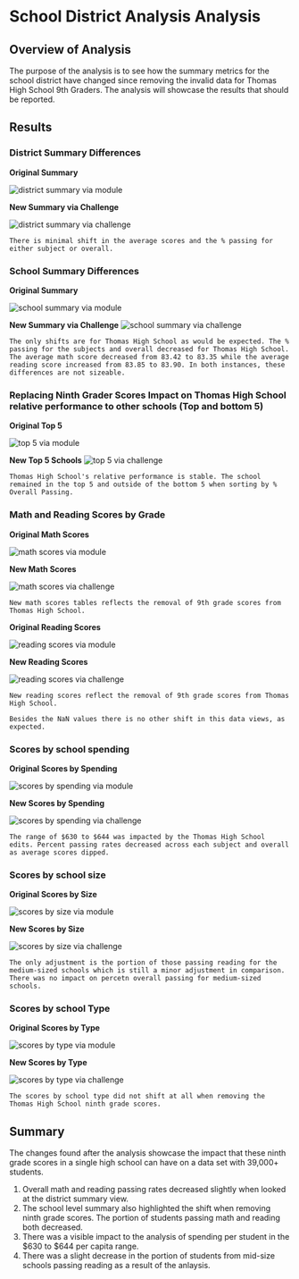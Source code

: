 # School District Analysis Analysis

## Overview of Analysis
The purpose of the analysis is to see how the summary metrics for the school district have changed since removing the invalid data for Thomas High School 9th Graders. The analysis will showcase the results that should be reported.

## Results
### **District Summary Differences**
**Original Summary**

![district summary via module](resources/district_summary_module.png)

**New Summary via Challenge**

![district summary via challenge](resources/district_summary_challenge.png)

    There is minimal shift in the average scores and the % passing for either subject or overall.

### **School Summary Differences**
**Original Summary**

![school summary via module](resources/school_summary_module.png)

**New Summary via Challenge**
![school summary via challenge](resources/school_summary_challenge.png)

    The only shifts are for Thomas High School as would be expected. The % passing for the subjects and overall decreased for Thomas High School. The average math score decreased from 83.42 to 83.35 while the average reading score increased from 83.85 to 83.90. In both instances, these differences are not sizeable.

### **Replacing Ninth Grader Scores Impact on Thomas High School relative performance to other schools (Top and bottom 5)** 
**Original Top 5**

![top 5 via module](resources/top_schools_module.png)

**New Top 5 Schools**
![top 5 via challenge](resources/top_schools_challenge.png)

    Thomas High School's relative performance is stable. The school remained in the top 5 and outside of the bottom 5 when sorting by % Overall Passing.
### **Math and Reading Scores by Grade**

**Original Math Scores**

![math scores via module](resources/math_scores_module.png)

**New Math Scores**

![math scores via challenge](resources/math_scores_challenge.png)

    New math scores tables reflects the removal of 9th grade scores from Thomas High School.
**Original Reading Scores**

![reading scores via module](resources/reading_scores_module.png)

**New Reading Scores**

![reading scores via challenge](resources/reading_scores_challenge.png)

    New reading scores reflect the removal of 9th grade scores from Thomas High School.

    Besides the NaN values there is no other shift in this data views, as expected.
### **Scores by school spending** 
**Original Scores by Spending**

![scores by spending via module](resources/scores_spending_module.png)

**New Scores by Spending**

![scores by spending via challenge](resources/scores_spending_challenge.png)

    The range of $630 to $644 was impacted by the Thomas High School edits. Percent passing rates decreased across each subject and overall as average scores dipped.

### Scores by school size

**Original Scores by Size**

![scores by size via module](resources/scores_size_module.png)

**New Scores by Size**

![scores by size via challenge](resources/scores_size_challenge.png)

    The only adjustment is the portion of those passing reading for the medium-sized schools which is still a minor adjustment in comparison. There was no impact on percetn overall passing for medium-sized schools.

### **Scores by school Type**

**Original Scores by Type**

![scores by type via module](resources/scores_type_module.png)

**New Scores by Type**

![scores by type via challenge](resources/scores_type_challenge.png)

    The scores by school type did not shift at all when removing the Thomas High School ninth grade scores.

## **Summary**
The changes found after the analysis showcase the impact that these ninth grade scores in a single high school can have on a data set with 39,000+ students.

1) Overall math and reading passing rates decreased slightly when looked at the district summary view.
2) The school level summary also highlighted the shift when removing ninth grade scores. The portion of students passing math and reading both decreased.
3) There was a visible impact to the analysis of spending per student in the $630 to $644 per capita range.
4) There was a slight decrease in the portion of students from mid-size schools passing reading as a result of the anlaysis.   

